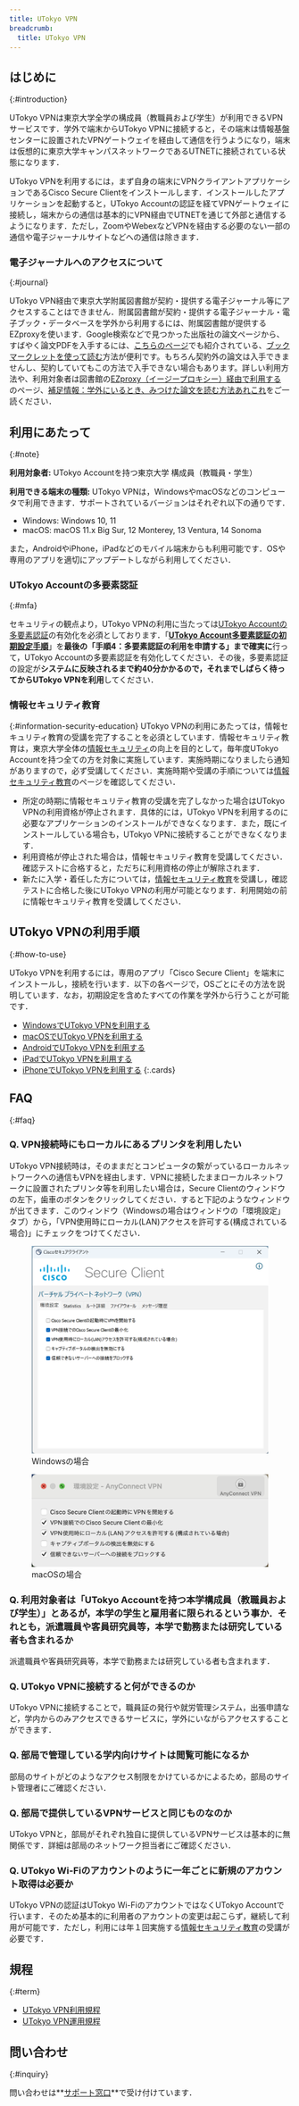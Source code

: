 ```yaml
---
title: UTokyo VPN
breadcrumb:
  title: UTokyo VPN
---
```


## はじめに
{:#introduction}



UTokyo VPNは東京大学全学の構成員（教職員および学生）が利用できるVPNサービスです．学外で端末からUTokyo VPNに接続すると，その端末は情報基盤センターに設置されたVPNゲートウェイを経由して通信を行うようになり，端末は仮想的に東京大学キャンパスネットワークであるUTNETに接続されている状態になります．

UTokyo VPNを利用するには，まず自身の端末にVPNクライアントアプリケーションであるCisco Secure Clientをインストールします．インストールしたアプリケーションを起動すると，UTokyo Accountの認証を経てVPNゲートウェイに接続し，端末からの通信は基本的にVPN経由でUTNETを通じて外部と通信するようになります．ただし，ZoomやWebexなどVPNを経由する必要のない一部の通信や電子ジャーナルサイトなどへの通信は除きます．

### 電子ジャーナルへのアクセスについて
{:#journal}

UTokyo VPN経由で東京大学附属図書館が契約・提供する電子ジャーナル等にアクセスすることはできません．附属図書館が契約・提供する電子ジャーナル・電子ブック・データベースを学外から利用するには、附属図書館が提供するEZproxyを使います．Google検索などで見つかった出版社の論文ページから、すばやく論文PDFを入手するには、[こちらのページ](https://note.com/k_yamamoto/n/n0ee13fe38f24)でも紹介されている、[ブックマークレットを使って読む](https://www.lib.u-tokyo.ac.jp/ja/library/literacy/user-guide/campus/offcampus/ezproxy/others#marklet)方法が便利です。もちろん契約外の論文は入手できませんし、契約していてもこの方法で入手できない場合もあります。詳しい利用方法や、利用対象者は図書館の[EZproxy（イージープロキシー）経由で利用する](https://www.lib.u-tokyo.ac.jp/ja/library/literacy/user-guide/campus/offcampus/ezproxy) のページ、[補足情報：学外にいるとき、みつけた論文を読む方法あれこれ](https://www.lib.u-tokyo.ac.jp/ja/library/literacy/user-guide/campus/offcampus/ezproxy/others)をご一読ください．


## 利用にあたって
{:#note}

**利用対象者:** UTokyo Accountを持つ東京大学 構成員（教職員・学生）

**利用できる端末の種類:** UTokyo VPNは，WindowsやmacOSなどのコンピュータで利用できます．サポートされているバージョンはそれぞれ以下の通りです．

- Windows: Windows 10, 11
- macOS: macOS 11.x Big Sur, 12 Monterey, 13 Ventura, 14 Sonoma

また，AndroidやiPhone，iPadなどのモバイル端末からも利用可能です．OSや専用のアプリを適切にアップデートしながら利用してください．

### UTokyo Accountの多要素認証
{:#mfa}

セキュリティの観点より，UTokyo VPNの利用に当たっては[UTokyo Accountの多要素認証](/utokyo_account/mfa/)の有効化を必須としております．「**[UTokyo Account多要素認証の初期設定手順](/utokyo_account/mfa/initial)**」を**最後の「手順4：多要素認証の利用を申請する」まで確実に**行って，UTokyo Accountの多要素認証を有効化してください．その後，多要素認証の設定が**システムに反映されるまで約40分かかるので，それまでしばらく待ってからUTokyo VPNを利用**してください．

### 情報セキュリティ教育
{:#information-security-education}
UTokyo VPNの利用にあたっては，情報セキュリティ教育の受講を完了することを必須としています．情報セキュリティ教育は，東京大学全体の[情報セキュリティ](https://univtokyo.sharepoint.com/sites/Security)の向上を目的として，毎年度UTokyo Accountを持つ全ての方を対象に実施しています．実施時期になりましたら通知がありますので，必ず受講してください．実施時期や受講の手順については[情報セキュリティ教育](https://univtokyo.sharepoint.com/sites/Security/SitePages/Information_Security_Education.aspx)のページを確認してください．

- 所定の時期に情報セキュリティ教育の受講を完了しなかった場合はUTokyo VPNの利用資格が停止されます．具体的には，UTokyo VPNを利用するのに必要なアプリケーションのインストールができなくなります．また，既にインストールしている場合も，UTokyo VPNに接続することができなくなります．
- 利用資格が停止された場合は，情報セキュリティ教育を受講してください．確認テストに合格すると，ただちに利用資格の停止が解除されます．
- 新たに入学・着任した方については，[情報セキュリティ教育](https://univtokyo.sharepoint.com/sites/Security/SitePages/Information_Security_Education.aspx)を受講し，確認テストに合格した後にUTokyo VPNの利用が可能となります．利用開始の前に情報セキュリティ教育を受講してください．


## UTokyo VPNの利用手順
{:#how-to-use}

UTokyo VPNを利用するには，専用のアプリ「Cisco Secure Client」を端末にインストールし，接続を行います．以下の各ページで，OSごとにその方法を説明しています．なお，初期設定を含めたすべての作業を学外から行うことが可能です．

* [WindowsでUTokyo VPNを利用する](windows)
* [macOSでUTokyo VPNを利用する](macos)
* [AndroidでUTokyo VPNを利用する](android)
* [iPadでUTokyo VPNを利用する](ipad)
* [iPhoneでUTokyo VPNを利用する](iphone)
{:.cards}

## FAQ
{:#faq}

### Q. VPN接続時にもローカルにあるプリンタを利用したい

UTokyo VPN接続時は，そのままだとコンピュータの繋がっているローカルネットワークへの通信もVPNを経由します．VPNに接続したままローカルネットワークに設置されたプリンタ等を利用したい場合は，Secure Clientのウィンドウの左下，歯車のボタンをクリックしてください．すると下記のようなウィンドウが出てきます．このウィンドウ（Windowsの場合はウィンドウの「環境設定」タブ）から，「VPN使用時にローカル(LAN)アクセスを許可する(構成されている場合)」にチェックをつけてください．

<div class="gallery">
  <figure class="center">
    <img src="img/win09-anyconnect-win-pref.png" class="border">
    <figcaption>Windowsの場合</figcaption>
  </figure>
  <figure class="center">
    <img src="img/mac09-anyconnect-mac-pref.png" class="border">
    <figcaption>macOSの場合</figcaption>
  </figure>
</div>

### Q. 利用対象者は「UTokyo Accountを持つ本学構成員（教職員および学生）」とあるが，本学の学生と雇用者に限られるという事か．それとも，派遣職員や客員研究員等，本学で勤務または研究している者も含まれるか

派遣職員や客員研究員等，本学で勤務または研究している者も含まれます．

### Q. UTokyo VPNに接続すると何ができるのか

UTokyo VPNに接続することで，職員証の発行や就労管理システム，出張申請など，学内からのみアクセスできるサービスに，学外にいながらアクセスすることができます．

### Q. 部局で管理している学内向けサイトは閲覧可能になるか

部局のサイトがどのようなアクセス制限をかけているかによるため，部局のサイト管理者にご確認ください．

### Q. 部局で提供しているVPNサービスと同じものなのか

UTokyo VPNと，部局がそれぞれ独自に提供しているVPNサービスは基本的に無関係です．詳細は部局のネットワーク担当者にご確認ください．

### Q. UTokyo Wi-Fiのアカウントのように一年ごとに新規のアカウント取得は必要か

UTokyo VPNの認証はUTokyo Wi-FiのアカウントではなくUTokyo Accountで行います．そのため基本的に利用者のアカウントの変更は起こらず，継続して利用が可能です．ただし，利用には年１回実施する[情報セキュリティ教育](https://univtokyo.sharepoint.com/sites/Security/SitePages/Information_Security_Education.aspx)の受講が必要です．

## 規程
{:#term}

- [UTokyo VPN利用規程](terms/UTokyoVPN-User-Term.pdf)
- [UTokyo VPN運用規程](terms/UTokyoVPN-Operation-Term.pdf)


## 問い合わせ
{:#inquiry}

問い合わせは**[サポート窓口](/support/)**で受け付けています．
